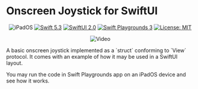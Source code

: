 # Onscreen Joystick for SwiftUI
<p align="center">
    <img src="https://img.shields.io/badge/platforms-iOS_14_-blue.svg" alt="iPadOS" />
    <a href="https://swift.org/about/#swiftorg-and-open-source"><img src="https://img.shields.io/badge/Swift-5.3-orange.svg" alt="Swift 5.3" /></a>
    <a href="https://developer.apple.com/metal/"><img src="https://img.shields.io/badge/SwiftUI-2.0-green.svg" alt="SwiftUI 2.0" /></a>
    <a href="https://apps.apple.com/ru/app/swift-playgrounds/id908519492?l=en"><img src="https://img.shields.io/badge/SwiftPlaygrounds-3.4.1-orange.svg" alt="Swift Playgrounds 3" /></a>
   <a href="https://en.wikipedia.org/wiki/MIT_License"><img src="https://img.shields.io/badge/License-MIT-green.svg" alt="License: MIT" /></a>
<p align="center">
   <img src="assets/IMG_1770.MOV" alt="Video"/>
</p>    
</p>
A basic onscreen joystick implemented as a `struct` conforming to `View` protocol.
It comes with an example of how it may be used in a SwiftUI layout.

You may run the code in Swift Playgrounds app on an iPadOS device and see how it works.

